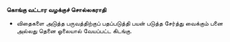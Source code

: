 **கொங்கு வட்டார வழக்குச் சொல்லகராதி**
- விதைகளை அடுத்த பருவத்திற்குப் பதப்படுத்தி பயன் படுத்த சேர்த்து வைக்கும் பனை அல்லது தெனை ஓலையால் வேயப்பட்ட கிடங்கு.

